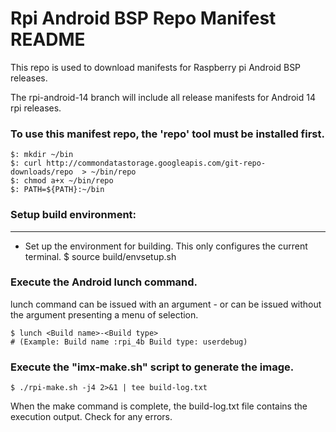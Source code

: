 # Rpi Android BSP Repo Manifest README

This repo is used to download manifests for Raspberry pi Android BSP releases.

The rpi-android-14 branch will include all release manifests for Android 14 rpi releases.

### To use this manifest repo, the 'repo' tool must be installed first.
```
$: mkdir ~/bin
$: curl http://commondatastorage.googleapis.com/git-repo-downloads/repo  > ~/bin/repo
$: chmod a+x ~/bin/repo
$: PATH=${PATH}:~/bin
```
### Setup build environment:
-------------------------
- Set up the environment for building. This only configures the current terminal.
$ source build/envsetup.sh

### Execute the Android lunch command.

lunch command can be issued with an argument <Build name>-<Build type> or can be issued without the argument presenting a menu of selection.
```
$ lunch <Build name>-<Build type>
# (Example: Build name :rpi_4b Build type: userdebug)
```
### Execute the "imx-make.sh" script to generate the image.
```
$ ./rpi-make.sh -j4 2>&1 | tee build-log.txt
```
When the make command is complete, the build-log.txt file contains the execution output. Check for any errors.

